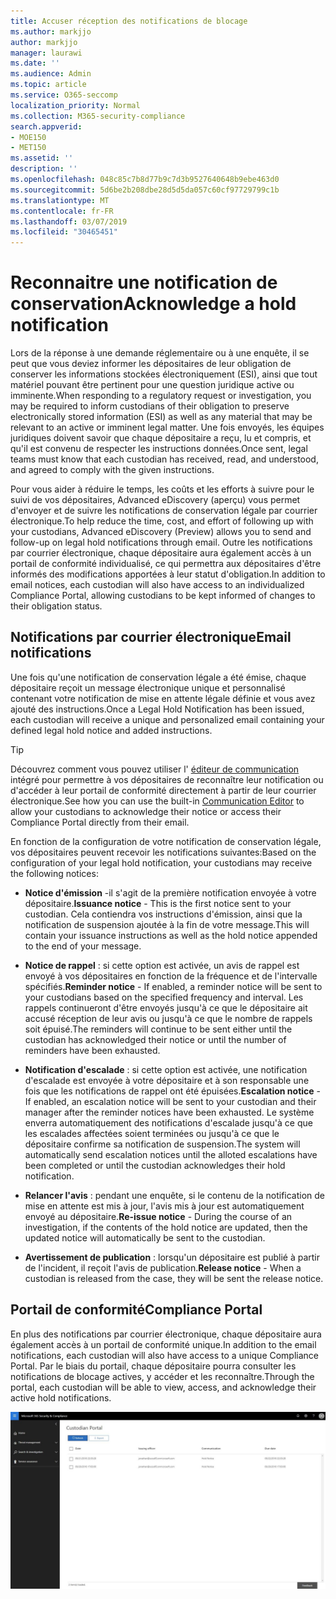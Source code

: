 ```yaml
---
title: Accuser réception des notifications de blocage
ms.author: markjjo
author: markjjo
manager: laurawi
ms.date: ''
ms.audience: Admin
ms.topic: article
ms.service: O365-seccomp
localization_priority: Normal
ms.collection: M365-security-compliance
search.appverid:
- MOE150
- MET150
ms.assetid: ''
description: ''
ms.openlocfilehash: 048c85c7b8d77b9c7d3b9527640648b9ebe463d0
ms.sourcegitcommit: 5d6be2b208dbe28d5d5da057c60cf97729799c1b
ms.translationtype: MT
ms.contentlocale: fr-FR
ms.lasthandoff: 03/07/2019
ms.locfileid: "30465451"
---
```

# <a name="acknowledge-a-hold-notification"></a><span data-ttu-id="51d89-102">Reconnaitre une notification de conservation</span><span class="sxs-lookup"><span data-stu-id="51d89-102">Acknowledge a hold notification</span></span> 
<span data-ttu-id="51d89-103">Lors de la réponse à une demande réglementaire ou à une enquête, il se peut que vous deviez informer les dépositaires de leur obligation de conserver les informations stockées électroniquement (ESI), ainsi que tout matériel pouvant être pertinent pour une question juridique active ou imminente.</span><span class="sxs-lookup"><span data-stu-id="51d89-103">When responding to a regulatory request or investigation, you may be required to  inform custodians of their obligation to preserve electronically stored information (ESI) as well as any material that may be relevant to an active or imminent legal matter.</span></span> <span data-ttu-id="51d89-104">Une fois envoyés, les équipes juridiques doivent savoir que chaque dépositaire a reçu, lu et compris, et qu'il est convenu de respecter les instructions données.</span><span class="sxs-lookup"><span data-stu-id="51d89-104">Once sent, legal teams must know that each custodian has received, read, and understood, and agreed to comply with the given instructions.</span></span>

<span data-ttu-id="51d89-105">Pour vous aider à réduire le temps, les coûts et les efforts à suivre pour le suivi de vos dépositaires, Advanced eDiscovery (aperçu) vous permet d'envoyer et de suivre les notifications de conservation légale par courrier électronique.</span><span class="sxs-lookup"><span data-stu-id="51d89-105">To help reduce the time, cost, and effort of following up with your custodians,  Advanced eDiscovery (Preview) allows you to send and follow-up on legal hold notifications through email.</span></span> <span data-ttu-id="51d89-106">Outre les notifications par courrier électronique, chaque dépositaire aura également accès à un portail de conformité individualisé, ce qui permettra aux dépositaires d'être informés des modifications apportées à leur statut d'obligation.</span><span class="sxs-lookup"><span data-stu-id="51d89-106">In addition to email notices, each custodian will also have access to an individualized Compliance Portal, allowing custodians to be kept informed of changes to their obligation status.</span></span>

## <a name="email-notifications"></a><span data-ttu-id="51d89-107">Notifications par courrier électronique</span><span class="sxs-lookup"><span data-stu-id="51d89-107">Email notifications</span></span>
<span data-ttu-id="51d89-108">Une fois qu'une notification de conservation légale a été émise, chaque dépositaire reçoit un message électronique unique et personnalisé contenant votre notification de mise en attente légale définie et vous avez ajouté des instructions.</span><span class="sxs-lookup"><span data-stu-id="51d89-108">Once a Legal Hold Notification has been issued, each custodian will receive a unique and personalized email containing your defined legal hold notice and added instructions.</span></span> 

> [!Tip] 
> <span data-ttu-id="51d89-109">Découvrez comment vous pouvez utiliser l' [éditeur de communication](using-communications-editor.md) intégré pour permettre à vos dépositaires de reconnaître leur notification ou d'accéder à leur portail de conformité directement à partir de leur courrier électronique.</span><span class="sxs-lookup"><span data-stu-id="51d89-109">See how you can use the built-in  [Communication Editor](using-communications-editor.md) to allow your custodians to acknowledge their notice or access their Compliance Portal directly from their email.</span></span>

<span data-ttu-id="51d89-110">En fonction de la configuration de votre notification de conservation légale, vos dépositaires peuvent recevoir les notifications suivantes:</span><span class="sxs-lookup"><span data-stu-id="51d89-110">Based on the configuration of your legal hold notification, your custodians may receive the following notices:</span></span> 

- <span data-ttu-id="51d89-111">**Notice d'émission** -il s'agit de la première notification envoyée à votre dépositaire.</span><span class="sxs-lookup"><span data-stu-id="51d89-111">**Issuance notice** - This is the first notice sent to your custodian.</span></span> <span data-ttu-id="51d89-112">Cela contiendra vos instructions d'émission, ainsi que la notification de suspension ajoutée à la fin de votre message.</span><span class="sxs-lookup"><span data-stu-id="51d89-112">This will contain your issuance instructions as well as the hold notice appended to the end of your message.</span></span>

- <span data-ttu-id="51d89-113">**Notice de rappel** : si cette option est activée, un avis de rappel est envoyé à vos dépositaires en fonction de la fréquence et de l'intervalle spécifiés.</span><span class="sxs-lookup"><span data-stu-id="51d89-113">**Reminder notice** - If enabled, a reminder notice will be sent to your custodians based on the specified frequency and interval.</span></span> <span data-ttu-id="51d89-114">Les rappels continueront d'être envoyés jusqu'à ce que le dépositaire ait accusé réception de leur avis ou jusqu'à ce que le nombre de rappels soit épuisé.</span><span class="sxs-lookup"><span data-stu-id="51d89-114">The reminders will continue to be sent either until the custodian has acknowledged their notice or until the number of reminders have been exhausted.</span></span>

- <span data-ttu-id="51d89-115">**Notification d'escalade** : si cette option est activée, une notification d'escalade est envoyée à votre dépositaire et à son responsable une fois que les notifications de rappel ont été épuisées.</span><span class="sxs-lookup"><span data-stu-id="51d89-115">**Escalation notice** - If enabled, an escalation notice will be sent to your custodian and their manager after the reminder notices have been exhausted.</span></span> <span data-ttu-id="51d89-116">Le système enverra automatiquement des notifications d'escalade jusqu'à ce que les escalades affectées soient terminées ou jusqu'à ce que le dépositaire confirme sa notification de suspension.</span><span class="sxs-lookup"><span data-stu-id="51d89-116">The system will automatically send escalation notices until the alloted escalations have been completed or until the custodian acknowledges their hold notification.</span></span>

- <span data-ttu-id="51d89-117">**Relancer l'avis** : pendant une enquête, si le contenu de la notification de mise en attente est mis à jour, l'avis mis à jour est automatiquement envoyé au dépositaire.</span><span class="sxs-lookup"><span data-stu-id="51d89-117">**Re-issue notice** - During the course of an investigation, if the contents of the hold notice are updated, then the updated notice will automatically be sent to the custodian.</span></span>

- <span data-ttu-id="51d89-118">**Avertissement de publication** : lorsqu'un dépositaire est publié à partir de l'incident, il reçoit l'avis de publication.</span><span class="sxs-lookup"><span data-stu-id="51d89-118">**Release notice** - When a custodian is released from the case, they will be sent the release notice.</span></span> 

## <a name="compliance-portal"></a><span data-ttu-id="51d89-119">Portail de conformité</span><span class="sxs-lookup"><span data-stu-id="51d89-119">Compliance Portal</span></span>
<span data-ttu-id="51d89-120">En plus des notifications par courrier électronique, chaque dépositaire aura également accès à un portail de conformité unique.</span><span class="sxs-lookup"><span data-stu-id="51d89-120">In addition to the email notifications, each custodian will also have access to a unique Compliance Portal.</span></span> <span data-ttu-id="51d89-121">Par le biais du portail, chaque dépositaire pourra consulter les notifications de blocage actives, y accéder et les reconnaître.</span><span class="sxs-lookup"><span data-stu-id="51d89-121">Through the portal, each custodian will be able to view, access, and acknowledge their active hold notifications.</span></span>

![Portail de conformité pour un dépositaire](../media/CustodianPortal.jpg)
